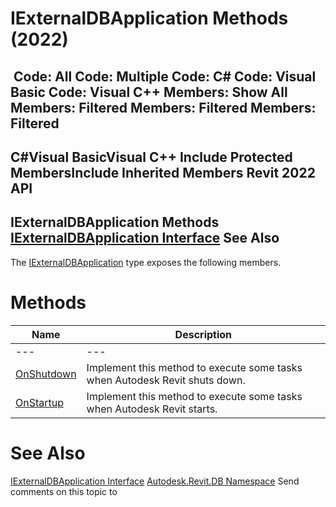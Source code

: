 # IExternalDBApplication Methods (2022)

﻿
 Code: All Code: Multiple Code: C# Code: Visual Basic Code: Visual C++  Members: Show All Members: Filtered Members: Filtered Members: Filtered   
---  
C#Visual BasicVisual C++
Include Protected MembersInclude Inherited Members
Revit 2022 API  
---  
IExternalDBApplication Methods  
[IExternalDBApplication Interface](97318be3-45c4-d93b-ee7b-174fa80ab951.md "IExternalDBApplication Interface") See Also  
---  
The [IExternalDBApplication](97318be3-45c4-d93b-ee7b-174fa80ab951.md "IExternalDBApplication Interface") type exposes the following members.
# Methods
| Name | Description |
| --- | --- |
| --- | --- | --- |
| [OnShutdown](4e14b914-d903-165f-e973-73490a986927.md "OnShutdown Method") | Implement this method to execute some tasks when Autodesk Revit shuts down. |
| [OnStartup](8407ff9d-8598-b5dc-d031-4a9512f67e4f.md "OnStartup Method") | Implement this method to execute some tasks when Autodesk Revit starts. |

# See Also
[IExternalDBApplication Interface](97318be3-45c4-d93b-ee7b-174fa80ab951.md "IExternalDBApplication Interface")
[Autodesk.Revit.DB Namespace](87546ba7-461b-c646-cbb1-2cb8f5bff8b2.md "Autodesk.Revit.DB Namespace")
Send comments on this topic to 